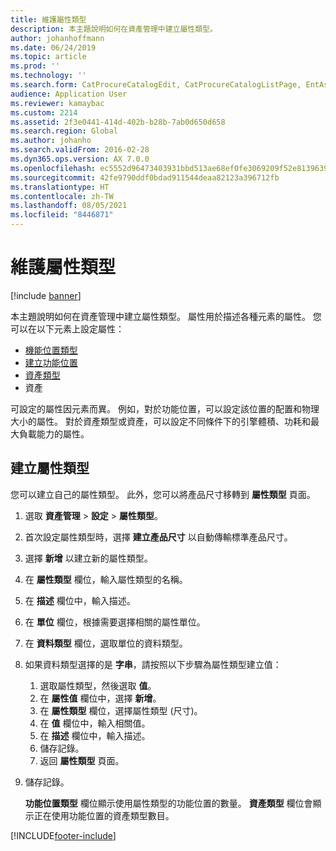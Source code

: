 ```yaml
---
title: 維護屬性類型
description: 本主題說明如何在資產管理中建立屬性類型。
author: johanhoffmann
ms.date: 06/24/2019
ms.topic: article
ms.prod: ''
ms.technology: ''
ms.search.form: CatProcureCatalogEdit, CatProcureCatalogListPage, EntAssetFunctionalLocationTypeCopy, EntAssetAttributeType, EntAssetAttributeTypeValue, EntAssetFunctionalLocationType
audience: Application User
ms.reviewer: kamaybac
ms.custom: 2214
ms.assetid: 2f3e0441-414d-402b-b28b-7ab0d650d658
ms.search.region: Global
ms.author: johanho
ms.search.validFrom: 2016-02-28
ms.dyn365.ops.version: AX 7.0.0
ms.openlocfilehash: ec5552d96473403931bbd513ae68ef0fe3069209f52e813963914417ad41b88a
ms.sourcegitcommit: 42fe9790ddf0bdad911544deaa82123a396712fb
ms.translationtype: HT
ms.contentlocale: zh-TW
ms.lasthandoff: 08/05/2021
ms.locfileid: "8446871"
---
```

# <a name="maintenance-attribute-types"></a>維護屬性類型

[!include [banner](../../includes/banner.md)]

 

本主題說明如何在資產管理中建立屬性類型。 屬性用於描述各種元素的屬性。 您可以在以下元素上設定屬性：

- [機能位置類型](../setup-for-functional-locations/functional-location-types.md)
- [建立功能位置](../functional-locations/create-functional-locations.md)
- [資產類型](../setup-for-objects/object-types.md)
- 資產

可設定的屬性因元素而異。 例如，對於功能位置，可以設定該位置的配置和物理大小的屬性。 對於資產類型或資產，可以設定不同條件下的引擎體積、功耗和最大負載能力的屬性。

## <a name="create-attribute-types"></a>建立屬性類型

您可以建立自己的屬性類型。 此外，您可以將產品尺寸移轉到 **屬性類型** 頁面。

1. 選取 **資產管理** \> **設定** \> **屬性類型**。
2. 首次設定屬性類型時，選擇 **建立產品尺寸** 以自動傳輸標準產品尺寸。
3. 選擇 **新增** 以建立新的屬性類型。
4. 在 **屬性類型** 欄位，輸入屬性類型的名稱。
5. 在 **描述** 欄位中，輸入描述。
6. 在 **單位** 欄位，根據需要選擇相關的屬性單位。
7. 在 **資料類型** 欄位，選取單位的資料類型。
8. 如果資料類型選擇的是 **字串**，請按照以下步驟為屬性類型建立值：

    1. 選取屬性類型，然後選取 **值**。
    2. 在 **屬性值** 欄位中，選擇 **新增**。
    3. 在 **屬性類型** 欄位，選擇屬性類型 (尺寸)。
    4. 在 **值** 欄位中，輸入相關值。
    5. 在 **描述** 欄位中，輸入描述。
    6. 儲存記錄。
    7. 返回 **屬性類型** 頁面。

9. 儲存記錄。

    **功能位置類型** 欄位顯示使用屬性類型的功能位置的數量。 **資產類型** 欄位會顯示正在使用功能位置的資產類型數目。


[!INCLUDE[footer-include](../../../includes/footer-banner.md)]